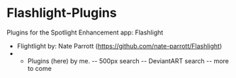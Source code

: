 Flashlight-Plugins
==================

Plugins for the Spotlight Enhancement app: Flashlight
- Flightlight by: Nate Parrott (https://github.com/nate-parrott/Flashlight)
- - Plugins (here) by me.
-- 500px search
-- DeviantART search
-- more to come
